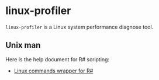 # linux-profiler

``linux-profiler`` is a Linux system performance diagnose tool.

## Unix man

Here is the help document for R# scripting:

+ [Linux commands wrapper for R#](./man/linux.md)